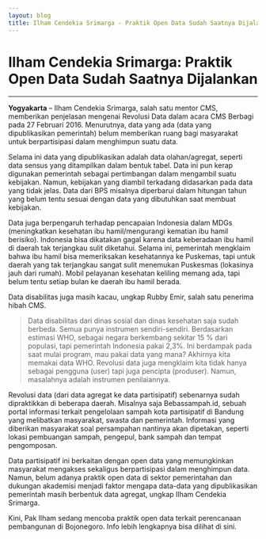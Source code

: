 ```yaml
---
layout: blog
title: Ilham Cendekia Srimarga - Praktik Open Data Sudah Saatnya Dijalankan
---
```


# Ilham Cendekia Srimarga: Praktik Open Data Sudah Saatnya Dijalankan

---

**Yogyakarta** – Ilham Cendekia Srimarga, salah satu mentor CMS, memberikan penjelasan mengenai Revolusi Data dalam acara CMS Berbagi pada 27 Februari 2016. Menurutnya, data yang ada (data yang dipublikasikan pemerintah) belum memberikan ruang bagi masyarakat untuk berpartisipasi dalam menghimpun suatu data.

Selama ini data yang dipublikasikan adalah data olahan/agregat, seperti data sensus yang ditampilkan dalam bentuk tabel. Data ini pun kerap digunakan pemerintah sebagai pertimbangan dalam mengambil suatu kebijakan. Namun, kebijakan yang diambil terkadang didasarkan pada data yang tidak jelas. Data dari BPS misalnya diperbarui dalam hitungan tahun yang belum tentu sesuai dengan data yang dibutuhkan saat membuat kebijakan.

Data juga berpengaruh terhadap pencapaian Indonesia dalam MDGs (meningkatkan kesehatan ibu hamil/mengurangi kematian ibu hamil berisiko). Indonesia bisa dikatakan gagal karena data keberadaan ibu hamil di daerah tak terjangkau sulit diketahui. Selama ini, pemerintah mengklaim bahwa ibu hamil bisa memeriksakan kesehatannya ke Puskemas, tapi untuk daerah yang tak terjangkau sangat sulit menemukan Puskesmas (lokasinya jauh dari rumah). Mobil pelayanan kesehatan keliling memang ada, tapi belum tentu setiap bulan ke daerah ibu hamil berada.

Data disabilitas juga masih kacau, ungkap Rubby Emir, salah satu penerima hibah CMS.

> Data disabilitas dari dinas sosial dan dinas kesehatan saja sudah berbeda. Semua punya instrumen sendiri-sendiri. Berdasarkan estimasi WHO, sebagai negara berkembang sekitar 15 % dari populasi, tapi pemerintah Indonesia pakai 2,3%. Ini berdampak pada saat mulai program, mau pakai data yang mana? Akhirnya kita memakai data WHO. Revolusi data juga mengklaim kita tidak hanya sebagai pengguna (user) tapi juga pencipta (produser). Namun, masalahnya adalah instrumen penilaiannya.

Revolusi data (dari data agregat ke data partisipatif) sebenarnya sudah dipraktikkan di beberapa daerah. Misalnya saja Bebassampah.id, sebuah portal informasi terkait pengelolaan sampah kota partisipatif di Bandung yang melibatkan masyarakat, swasta dan pemerintah. Informasi yang diberikan masyarakat soal persampahan nantinya akan dipetakan, seperti lokasi pembuangan sampah, pengepul, bank sampah dan tempat pengomposan.

Data partisipatif ini berkaitan dengan open data yang memungkinkan masyarakat mengakses sekaligus berpartisipasi dalam menghimpun data. Namun, belum adanya praktik open data di sektor pemerintahan dan dukungan akademisi menjadi faktor mengapa data-data yang dipublikasikan pemerintah masih berbentuk data agregat, ungkap Ilham Cendekia Srimarga.

Kini, Pak Ilham sedang mencoba praktik open data terkait perencanaan pembangunan di Bojonegoro. Info lebih lengkapnya bisa dilihat di sini.
